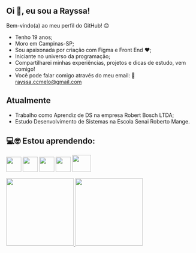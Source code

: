 ## Oi :wave:, eu sou a Rayssa!

<!--
**RAYsSA-Chaves/RAYsSA-Chaves** is a ✨ _special_ ✨ repository because its `README.md` (this file) appears on your GitHub profile.
-->

Bem-vindo(a) ao meu perfil do GitHub! :blush:
* Tenho 19 anos;
* Moro em Campinas-SP;
* Sou apaixonada por criação com Figma e Front End :heart:;
* Iniciante no universo da programação;
* Compartilharei minhas experiências, projetos e dicas de estudo, vem comigo!
* Você pode falar comigo através do meu email: 💌rayssa.ccmelo@gmail.com
  
Atualmente
---
* Trabalho como Aprendiz de DS na empresa Robert Bosch LTDA;
* Estudo Desenvolvimento de Sistemas na Escola Senai Roberto Mange.

:computer::nerd_face: Estou aprendendo:
---
<img src="https://cdn.jsdelivr.net/gh/devicons/devicon@latest/icons/git/git-original.svg" width="40" height="40" /> <img src="https://cdn.jsdelivr.net/gh/devicons/devicon@latest/icons/html5/html5-original.svg" width="40" height="40" /> <img src="https://cdn.jsdelivr.net/gh/devicons/devicon@latest/icons/css3/css3-original.svg" width="40" height="40" /> <img src="https://cdn.jsdelivr.net/gh/devicons/devicon@latest/icons/javascript/javascript-original.svg" width="40" height="40"/> <img src="https://cdn.jsdelivr.net/gh/devicons/devicon@latest/icons/python/python-original.svg" width="50" height="45"/>

<div>
  <a href="https://github.com/RAYsSA-Chaves">
  <img loading="lazy" height="180em" src="https://github-readme-stats.vercel.app/api/top-langs/?RAYsSA-Chaves-aqui&layout=compact&langs_count=7&theme=dracula"/>
  <img loading="lazy" height="180em" src="https://github-readme-stats.vercel.app/api?RAYsSA-Chaves-aqui&show_icons=true&theme=dracula&include_all_commits=true&count_private=true"/>
</div>
